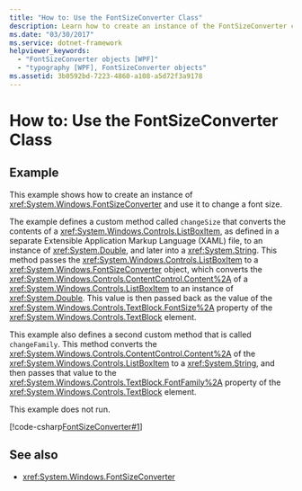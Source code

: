```yaml
---
title: "How to: Use the FontSizeConverter Class"
description: Learn how to create an instance of the FontSizeConverter class and discover how to use it to change font sizes.
ms.date: "03/30/2017"
ms.service: dotnet-framework
helpviewer_keywords: 
  - "FontSizeConverter objects [WPF]"
  - "typography [WPF], FontSizeConverter objects"
ms.assetid: 3b0592bd-7223-4860-a108-a5d72f3a9178
---
```

# How to: Use the FontSizeConverter Class

## Example

This example shows how to create an instance of <xref:System.Windows.FontSizeConverter> and use it to change a font size.

The example defines a custom method called `changeSize` that converts the contents of a <xref:System.Windows.Controls.ListBoxItem>, as defined in a separate Extensible Application Markup Language (XAML) file, to an instance of <xref:System.Double>, and later into a <xref:System.String>. This method passes the <xref:System.Windows.Controls.ListBoxItem> to a <xref:System.Windows.FontSizeConverter> object, which converts the <xref:System.Windows.Controls.ContentControl.Content%2A> of a <xref:System.Windows.Controls.ListBoxItem> to an instance of <xref:System.Double>. This value is then passed back as the value of the <xref:System.Windows.Controls.TextBlock.FontSize%2A> property of the <xref:System.Windows.Controls.TextBlock> element.

This example also defines a second custom method that is called `changeFamily`. This method converts the <xref:System.Windows.Controls.ContentControl.Content%2A> of the <xref:System.Windows.Controls.ListBoxItem> to a <xref:System.String>, and then passes that value to the <xref:System.Windows.Controls.TextBlock.FontFamily%2A> property of the <xref:System.Windows.Controls.TextBlock> element.

This example does not run.

[!code-csharp[FontSizeConverter#1](~/samples/snippets/csharp/VS_Snippets_Wpf/FontSizeConverter/CSharp/Window1.xaml.cs#1)]

## See also

- <xref:System.Windows.FontSizeConverter>
